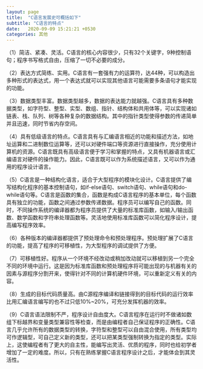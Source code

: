```yaml
---
layout: page
title:  "C语言发展史可概括如下"
subtitle: "C语言的特点"
date:   2020-09-09 15:21:21 +0530
categories: 其他
---
```


（1）简洁、紧凑、灵活。C语言的核心内容很少，只有32个关键字，9种控制语句；程序书写格式自由，压缩了一切不必要的成分。

（2）表达方式简练、实用。C语言有一套强有力的运算符，达44种，可以构造出多种形式的表达式，用一个表达式就可以实现其他语言可能需要多条语句才能实现的功能。

（3）数据类型丰富。数据类型越多，数据的表达能力就越强。C语言具有多种数据类型，如字符型、整型、实型、数组、指针、结构体和共用体等，可以实现诸如链表、栈、队列、树等各种复杂的数据结构。其中的指针类型使得参数的传递简单并且迅速，同时节省内存空间。

（4）具有低级语言的特点。C语言具有与汇编语言相近的功能和描述方法，如地址运算和二进制数位运算等，还可以对硬件端口等资源进行直接操作，充分使用计算机的资源。C语言既具有高级语言便于学习和掌握的特点，又具有机器语言或汇编语言对硬件的操作能力。因此，C语言既可以作为系统描述语言，又可以作为通用的程序设计语言。

（5）C语言是一种结构化语言，适合于大型程序的模块化设计。C语言提供了编写结构化程序的基本控制语句，如if-else语句、switch语句、while语句和do-while语句等。C语言是函数的集合，函数是构成C语言程序的基本单位，每个函数具有独立的功能，函数之间通过参数传递数据。程序员可以编写自己的函数。同时，不同操作系统的编译器都为程序员提供了大量的标准库函数，如输入/输出函数、数学函数和字符串处理函数等。灵活地使用标准库函数可以简化程序设计，提高编写程序效率。

（6）各种版本的编译器都提供了预处理命令和预处理程序。预处理扩展了C语言的功能，提高了程序的可移植性，为大型程序的调试提供了方便。

（7）可移植性好。程序从一个环境不经改动或稍加改动就可以移植到另一个完全不同的环境中运行。这是因为标准库函数和预处理程序将可能出现的与机器有关的因素与源程序分割开来，使得针对不同的计算机硬件环境，可以重新定义有关的内容。

（8）生成的目标代码质量高。由C源程序编译和链接得到的目标代码的运行效率比用汇编语言编写的也不过只低10%~20%，可充分发挥机器的效率。

（9）C语言语法限制不严，程序设计自由度大。C语言程序在运行时不做诸如数组下标越界和变量类型兼容性等检查，而是由编程者自己保证程序的正确性。C语言几乎允许所有的数据类型的转换，字符型和整型可以自由混合使用，所有类型均可作逻辑型，可自己定义新的类型，还可以把某类型强制转换为指定的类型。实际上，这使编程者有了更大的自主性，能编写出灵活、优质的程序，同时也给初学者增加了一定的难度。所以，只有在熟练掌握C语言程序设计之后，才能体会到其灵活性。
